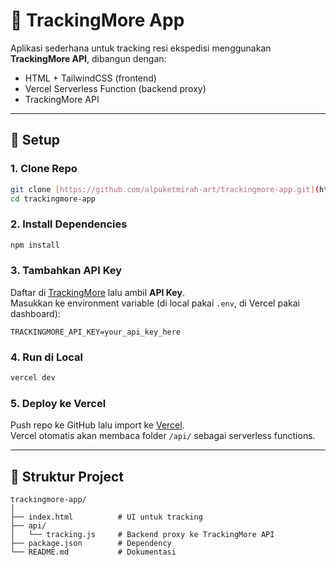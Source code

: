# 🚚 TrackingMore App

Aplikasi sederhana untuk tracking resi ekspedisi menggunakan **TrackingMore API**, dibangun dengan:
- HTML + TailwindCSS (frontend)
- Vercel Serverless Function (backend proxy)
- TrackingMore API

---

## 🔧 Setup

### 1. Clone Repo
```bash
git clone [https://github.com/alpuketmirah-art/trackingmore-app.git](https://alpuketmirah-art.github.io/Jaring-Mas-Cargo/)
cd trackingmore-app
```

### 2. Install Dependencies
```bash
npm install
```

### 3. Tambahkan API Key
Daftar di [TrackingMore](https://www.trackingmore.com) lalu ambil **API Key**.  
Masukkan ke environment variable (di local pakai `.env`, di Vercel pakai dashboard):

```
TRACKINGMORE_API_KEY=your_api_key_here
```

### 4. Run di Local
```bash
vercel dev
```

### 5. Deploy ke Vercel
Push repo ke GitHub lalu import ke [Vercel](https://vercel.com).  
Vercel otomatis akan membaca folder `/api/` sebagai serverless functions.

---

## 📂 Struktur Project
```
trackingmore-app/
│
├── index.html          # UI untuk tracking
├── api/
│   └── tracking.js     # Backend proxy ke TrackingMore API
├── package.json        # Dependency
└── README.md           # Dokumentasi
```
